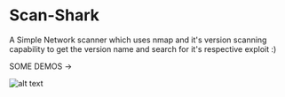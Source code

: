 # Scan-Shark
A Simple Network scanner which uses nmap  and it's version scanning capability to get the version name and search for it's respective exploit :)

SOME DEMOS ->

![alt text](https://github.com/Shivangx01b/Scan-Shark/raw/master/DEMO1.png)

